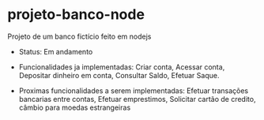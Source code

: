 # projeto-banco-node
Projeto de um banco fictício feito em nodejs


 - Status: Em andamento
 - Funcionalidades ja implementadas: Criar conta, Acessar conta, Depositar dinheiro em conta, Consultar Saldo, Efetuar Saque.

 - Proximas funcionalidades a serem implementadas: Efetuar transações bancarias entre contas, Efetuar emprestimos, Solicitar cartão de credito, câmbio para moedas estrangeiras
